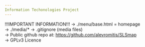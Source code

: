 ```yaml
---
Information Techonologies Project
---
```


!!!IMPORTANT INFORMATION!!!
  -> ./menu/base.html = homepage  
  -> ./media/* -> .gitignore (media files)  
  -> Public github repo at: https://github.com/alevromitis/SLSmap  
  -> GPLv3 Licence  
